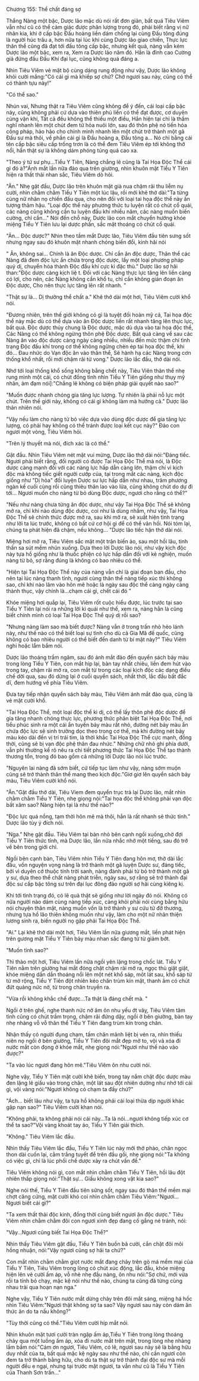 




Chương 155: Thể chất đáng sợ


Thắng Nàng một bậc, Dược lão mặc dù nói rất đơn giản, bất quá Tiêu Viêm vẫn như cũ có thể cảm giác được phân lượng trong đó, phải biết rằng vị nữ nhân kia, khi ở cấp bậc Đấu hoàng liền dám chống lại cùng Đấu tông đúng là người húc trâu a, hơn nữa tại lúc khi cùng Dược lão giao chiến, Thực lực thân thể cũng đã đạt tới đấu tông cấp bậc, nhưng kết quả, nàng vẫn kém Dược lão một bậc, xem ra, Xem ra Dược lão năm đó. Hẳn là đỉnh cao Cường giả đứng đầu Đấu Khí đại lục, cũng không quá đáng a.

Nhìn Tiêu Viêm vẻ mặt bộ cùng dáng rung động như vậy, Dược lão không khỏi cười mắng:"Có cái gì mà khiếp sợ chứ? Chờ ngươi sau này, cũng có thể có thành tựu này!"

"Có thể sao."

Nhún vai, Nhưng thật ra Tiêu Viêm cũng không để ý đến, cái loại cấp bậc này, cũng không phải cứ dựa vào thiên phú liền có thể đạt được, cơ duyên cùng vận khí, Tất cả đều không thể thiếu một điều, Hắn hiện tại chỉ là thầm nghĩ nhanh lên một chút đem tử hỏa nuôi lớn, sau đó thôn phệ nó tiến hóa công pháp, hảo hảo cho chính mình nhanh lên một chút trở thành một gã Đấu sư mà thôi, về phần cái gì là Đấu hoàng a, Đấu tông a… Nó chỉ bằng cái tên cấp bậc siêu cấp trống trơn là có thể đem Tiêu Viêm ép tới không thở nổi, hắn thật sự là không dám phóng túng quá cao xa.

"Theo ý tứ sư phụ…Tiểu Y Tiên, Nàng chẳng lẽ cũng là Tai Họa Độc Thể cái gì đó à?"Ánh mắt lần nữa đảo qua trên giường, nhìn khuôn mặt Tiểu Y Tiên hiện ra thất thải nhan sắc, Tiêu Viêm dò hỏi.

"Ân." Nhẹ gật đầu, Dược lão trên khuôn mặt già nua chậm rãi thu liễm nụ cười, nhìn chằm chằm Tiểu Y Tiên một lúc lâu, rồi mới khẽ thở dài:"Ta từng cùng nữ nhân nọ chiến đấu qua, cho nên đối với loại tai họa độc thể này ấn tượng thâm hậu. "Loại độc thể này phương thức tu luyện rất có chút cổ quái, các nàng cũng không cần tu luyện đấu khí nhiều năm, các nàng muốn biến cường, chỉ cần..." Nói đến chỗ này, Dược lão con mắt chuyển hướng khóe miệng Tiểu Y Tiên lưu lại dược phấn, sắc mặt thoáng có chút cổ quái.

"Ăn... Độc dược?" Nhìn theo tầm mắt Dược lão, Tiêu Viêm đầu tiên sưng sốt nhưng ngay sau đó khuôn mặt nhanh chóng biến đổi, kinh hãi nói

" Ân, không sai... Chính là ăn Độc dược. Chỉ cần ăn độc dược, Thân thể các Nàng đã đem độc lực ẩn chứa trong độc dược, lấy một loại phương pháp quỷ dị, chuyển hóa thành Độc đấu khí cực kì đặc thù." Dược lão sợ hãi than:"Độc dược càng kịch liệ t. Đối với các Nàng thực lực tăng lên liền càng có lợi, cho nên, các Nàng không cần khổ tu, chỉ cần không gián đoạn ăn Độc dược, Cho nên thực lực tăng lên rất nhanh. "

"Thật sự là... Dị thường thể chất a." Khẽ thở dài một hơi, Tiêu Viêm cười khổ nói.

"Đương nhiên, trên thế giới không có gì là tuyệt đối hoàn mỹ cả, Tai họa độc thể này mặc dù có thể dựa vào ăn Độc dược liền rất nhanh tăng lên thực lực, bất quá. Độc dược thủy chung là Độc dược, mặc dù dựa vào tai họa độc thể, Các Nàng có thể không ngừng thôn phệ Độc dược. Bất quá càng về sau các Nàng ăn vào độc dược càng ngày càng nhiều, nhiều đến mức thậm chí tình trạng Độc đấu khí trong cơ thể không ngừng chèn ép tai họa độc thể, khi đó... Đau nhức do Vạn độc ăn vào thân thể, Sẽ hành hạ các Nàng trong cơn thống khổ nhất, rồi mới chậm rãi tử vong." Dược lão lắc đầu, thở dài nói.

Nhớ tới loại thống khổ sống không bằng chết này, Tiêu Viên thân thể nhẹ rung mình một cái, có chút đồng tình nhìn Tiểu Y Tiên giống như thụy mỹ nhân, ảm đạm nói]:"Chẳng lẽ không có biện pháp giải quyết nào sao?"

"Muốn được nhanh chóng gia tăng lực lượng. Tự nhiên là phải nỗ lực một chút. Trên thế giới này, không có cái gì không làm mà hưởng cả." Dược lão thản nhiên nói.

"Vậy nếu làm cho nàng từ bỏ việc dựa vào dùng độc dược để gia tăng lực lượng, có phải hay không có thể tránh được loại kết cục này?" Đảo con ngươi một vòng, Tiêu Viêm hỏi.

"Trên lý thuyết mà nói, đích xác là có thể."

Gật đầu. Nhìn Tiêu Viêm nét mặt vui mừng, Dược lão thở dài nói:"Đáng tiếc. Ngươi phải biết rằng, đối người có được Tai Họa Độc Thể mà nói, là Độc dược càng mạnh đối với các nàng lực hấp dẫn càng lớn, thậm chí vì kịch độc mà không tiếc giết người cướp của, tại trong mắt các nàng, kịch độc giống như "Dị hỏa" đối luyện Dược sư lực hấp dẫn như nhau, trăm phương ngàn kế cuối cùng rồi cũng thiêu thân lao vào lửa, cũng không chút do dự đi tới… Ngươi muốn cho nàng từ bỏ dùng Độc dược, ngươi cho rằng có thể?"

"Nếu như nàng chưa từng ăn độc dược, như vậy Tai Họa Độc Thể sẽ không mở ra, chỉ khi nào dùng độc dược, coi như là dùng nhầm, như vậy, Tai Họa Độc Thể sẽ chính thức được mở ra, sau khi mở ra, sẽ xuất hiện tình trạng như lời ta lúc trước, không có bất cứ cơ hội gì để có thể vãn hồi. Nói tóm lại, chúng ta phát hiện đã chậm, nếu không… "Dược lão tiếc hận thở dài nói.

Miệng hơi mở ra, Tiêu Viêm sắc mặt một trận biến ảo, sau một hồi lâu, tinh thần sa sút mềm nhũn xuống. Dựa theo lời Dược lão nói, như vậy kịch độc này tựa hồ giống như là thuốc phiện có lực hấp dẫn đối với kẻ nghiện, muốn nàng từ bỏ, sợ rằng đúng là không có bao nhiêu có thể.

"Hiện tại Tai Họa Độc Thể này của nàng vẫn chỉ là giai đoạn ban đầu, cho nên tại lúc nàng thanh tỉnh, ngươi cùng thân thể nàng tiếp xúc thì không sao, chỉ khi nào lâm vào hôn mê hoặc là ngày sau độc thể càng ngày càng thành thục, vậy chính là…chạm cái gì, chết cái đó "

Khóe miệng hơi quắp lại, Tiêu Viêm rốt cuộc hiểu được, lúc trước tại sao Tiểu Y Tiên lại nói ra những lời kì quái như thế, xem ra, nàng hẳn là cũng biết chính mình có loại Tai Họa Độc Thể quỷ dị rồi sao?

"Nhưng nàng làm sao mà biết được? Nàng vẫn ở trong trấn nhỏ hẻo lánh này, như thế nào có thể biết loại sự tình cho dù cả Gia Mã đế quốc, cũng không có bao nhiêu người có thể biết đến danh từ bí mật này?" Tiêu Viêm nghi hoặc lẩm bẩm nói.

Dược lão thoáng trầm ngâm, sau đó ánh mắt đảo đến quyển sách bảy màu trong lòng Tiểu Y Tiên, con mắt híp lại, bàn tay nhất chiêu, liền đem hút vào trong tay, chậm rãi mở ra, con mắt từ trong các loại kịch độc các dạng điều chế dời qua, sau đó dừng lại ở cuối quyển sách, nhất thời, lắc đầu bất đắc dĩ, đem hướng về phía Tiêu Viêm.

Đưa tay tiếp nhận quyển sách bảy màu, Tiêu Viêm ánh mắt đảo qua, cũng là vẻ mặt cười khổ.

"Tai Họa Độc Thể, một loại độc thể kì dị, có thể lấy thôn phệ độc dược để gia tăng nhanh chóng thực lực, phương thức phân biệt Tai Họa Độc Thể, nơi tiểu phúc sinh ra một cái ẩn tuyến bảy màu rất nhỏ, đường nét bảy màu ẩn chứa độc lực sẽ sinh trưởng dọc theo trong cơ thể, mà khi đường nét bảy màu kéo dài đến vị trí trái tim, là thời khắc Tai Họa Độc Thể cực mạnh, đồng thời, cũng sẽ bị vạn độc phệ thân đau nhức." Những chữ nhỏ ghi phía dưới, vẫn phi thường kể rõ nêu ra chi tiết phương thức Tai Họa Độc Thể tạo thành thương tổn, trong đó bao gồm cả những lời Dược lão nói lúc trước.

"Nguyên lai nàng đã sớm biết, cứ tiếp tục làm như vậy, nàng sớm muộn cũng sẽ trở thành thân thể mang theo kịch độc."Giơ giơ lên quyển sách bảy màu, Tiêu Viêm cười khổ nói.

"Ân."Gật đầu thở dài, Tiêu Viem đem quyển trục trả lại Dược lão, mắt nhìn chằm chằm Tiểu Y Tiên, nhẹ giọng nói:"Tai họa độc thể không phải vạn độc bất xâm sao? Nàng hiện tại là như thế nào?"

"Độc lực quá nồng, tạm thời hôn mê mà thôi, hẳn là rất nhanh sẽ thức tỉnh." Dược lão tùy ý đích nói.

"Nga." Nhẹ gật đầu. Tiêu Viêm tại bàn nhỏ bên cạnh ngồi xuống,chờ đợi Tiểu Y Tiên thức tỉnh, mà Dược lão, lần nữa nhắc nhở một tiếng, sau đó trở về bên trong giới chỉ.

Ngồi bên cạnh bàn, Tiêu Viêm nhìn Tiểu Y Tiên đang hôn mơ, thở dài lắc đầu, vốn nguyện vọng nàng là trở thành một gã luyện Dược sư, đáng tiếc, bởi vì duyên cớ thuộc tính trời sanh, nàng đành phải từ bỏ trở thành một gã y sư, dựa theo thể chất nàng phát triễn, ngày sau, sợ rằng sẽ trở thành đại độc sư cấp bậc tông sư trên đại lục đông đảo người sợ hãi cùng kiêng kị.

Khi tới tình trạng đó, có lẽ quả thật sẽ giống như lời ngày đó nói. Không có nữa người nào dám cùng nàng tiếp xúc, càng khỏi phải nói cùng bằng hữu nói chuyện thân mật, nàng muốn vốn là trở thành y sư cứu tử đỡ thương, nhưng tựa hồ lão thiên không muốn như vậy, làm cho một nữ nhân thiện lương sinh ra, biến người nọ gặp phải Tai Họa Độc Thể.

"Ai." Lại khẽ thở dài một hơi, Tiêu Viêm lần nữa giương mắt, liền phát hiện trên gương mặt Tiểu Y Tiên bảy màu nhan sắc đang từ từ giảm bớt.

"Muốn tỉnh sao?"

Thì thào một hơi, Tiêu Viêm lần nữa ngồi yên lặng trong chốc lát. Tiểu Y Tiên nằm trên giường hai mắt đóng chặt chậm rãi mở ra, ngọc thủ giật giật, khóe miệng dần dần thoáng nổi lên một nét khổ sáp, môt lát sau, khổ sáp từ từ mở rộng, Tiểu Y Tiên đột nhiên kéo chăn trùm kín mặt, thanh âm có chút đứt quảng nức nở, từ trong chăn truyền ra.

"Vừa rồi không khắc chế được…Ta thật là đáng chết mà. "

Ngồi ở trên ghế, nghe thanh nức nở âm ôn nhu yếu ớt vâỵ, Tiêu Viêm tâm tình cũng có chút trầm trọng, chậm rãi đứng dậy, ngồi ở bên giường, bàn tay nhẹ nhàng vỗ vỗ thân thể Tiểu Y Tiên đang trùm kín trong chăn.

Nhận thấy có người đụng chạm, tấm chăn mãnh liệt bị vén ra, nhìn thiếu niên nọ ngồi ở bên giường, Tiểu Y Tiên đôi mắt đẹp mở to, vội vã xóa đi nước mắt còn đọng ở khóe mắt, nhẹ giọng nói:"Ngươi như thế nào vào được?"

"Ta vào lúc ngươi đang hôn mê."Tiêu Viêm ôn nhu cười nói.

Nghe vậy, Tiểu Y Tiên mặt cười khẽ biến, trong tay nắm chặt độc dược màu đen lặng lẽ giấu vào trong chăn, một lát sau đột nhiên dường như nhớ tới cái gì, vội vàng nói:"Ngươi không có chạm ta đấy chứ?"

"Ách... biết lâu như vậy, ta tựa hồ không phải cái loại thừa dịp người khác gặp nạn sao?" Tiêu Viêm cười khan nói.

"Không phải, ta không phải nói cái này…Ta là nói…ngươi không tiếp xúc cơ thể ta sao?"Vội vàng khoát tay áo, Tiểu Y Tiên giải thích.

"Không." Tiêu Viêm lắc đầu.

Nhìn thấy Tiêu Viêm lắc đầu, Tiểu Y Tiên lúc này mới thở phào, chân ngọc thon dài cuốn lại, cằm trắng tuyết để trên đầu gối, nhẹ giọng nói:"Ta không có việc gì, chỉ là lúc phối chế dược xảy ra chút vấn đề."

Tiêu Viêm không nói gì, con mắt nhìn chằm chằm Tiểu Y Tiên, hồi lâu đột nhiên thấp giọng nói:"Thật sự... Giấu không xong vật kia sao?"

Nghe nói thế, Tiểu Y Tiên đầu tiên sửng sốt, ngay sau đó thân thể mềm mại chợt căng cứng, mặt cười khó coi nhìn chằm chằm Tiêu Viêm:"Ngươi... Ngươi biết cái gì?"

"Ta xem thất thải độc kinh, đồng thời cũng biết ngươi ăn độc dược." Tiêu Viêm nhìn chằm chằm đôi con ngươi xinh đẹp đang cố gắng né tránh, nói:

"Vậy…Ngươi cũng biết Tai Họa Độc Thể?"

Nhìn thấy Tiêu Viêm gật đầu, Tiểu Y Tiên buồn bã cười, cắn chặt đôi môi hồng nhuận, nói:"Vậy ngươi cũng sợ hãi ta chứ?"

Con mắt nhìn chằm chằm giọt nước mắt đang chảy trên gò má mềm mại của Tiểu Y Tiên, Tiêu Viêm trong lòng có chút xúc động, lắc đầu, khóe miệng hiện lên vẻ cười ấm áp, vỗ nhè nhẹ đầu nàng, ôn nhu nói:"Sợ chứ, mới vừa rồi ta tính bỏ chạy, mặc kệ nói như thế nào, chúng ta cũng đã từng cùng nhau trải qua hoạn nạn nga."

Nghe vậy, Tiểu Y Tiên nước mắt dừng chảy trên đôi mắt sáng, miệng há hốc nhìn Tiêu Viêm:"Ngươi thật không sợ ta sao? Vậy ngươi sau này còn dám ăn thức ăn do ta nấu không?"

"Tùy thời cũng có thể."Tiêu Viêm cười híp mắt nói.

Nhìn khuôn mặt tươi cười tràn ngập ấm áp,Tiểu Y Tiên trong lòng thoáng chảy qua một luồng ấm áp, xóa đi nước mắt trên mặt, trong lòng nhẹ nhàng lầm bầm nói:"Cám ơn ngươi, Tiêu Viêm, có lẽ, ngươi sau này sẽ là bằng hữu duy nhất của ta, bất quá mặc kệ ngày sau như thế nào, chỉ cần ngươi còn đem ta trở thành bằng hữu, cho dù ta thật sự trở thành đại độc sư mà mỗi người đều e ngại, nhưng tại trước mặt ngươi, ta vẫn như cũ là Tiểu Y Tiên của Thanh Sơn trấn..."




